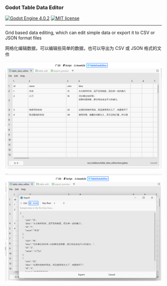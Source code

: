 ### Godot Table Data Editor

[![Godot Engine 4.0.2](https://img.shields.io/badge/Godot%20Engine-4.0.2-blue)](https://godotengine.org/)
[![MIT license](https://img.shields.io/badge/license-MIT-blue.svg)](https://lbesson.mit-license.org/)

---
Grid based data editing, which can edit simple data or export it to CSV or JSON format files

网格化编辑数据，可以编辑些简单的数据，也可以导出为 CSV 或 JSON 格式的文件

![](image/01.png)

![](image/02.png)

